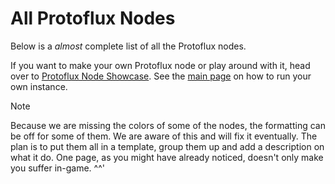 # All Protoflux Nodes

Below is a *almost* complete list of all the Protoflux nodes.

If you want to make your own Protoflux node or play around with it, head over to [Protoflux Node Showcase](wikiGuides/nodeRender.md). See the [main page](README.md#how-it-works) on how to run your own instance.

> [!Note]
> Because we are missing the colors of some of the nodes, the formatting can be off for some of them. We are aware of this and will fix it eventually. The plan is to put them all in a template, group them up and add a description on what it do. One page, as you might have already noticed, doesn't only make you suffer in-game. ^^'
